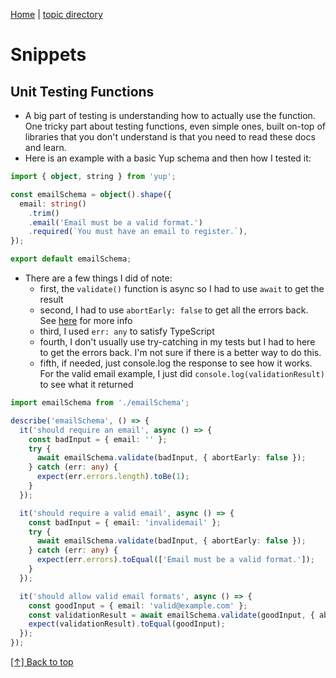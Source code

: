 [Home][home] | [topic directory][topic-directory]

[home]: https://github.com/coolinmc6/front-end-dev
[topic-directory]: https://github.com/coolinmc6/front-end-dev/tree/master/jest

<a id="top"></a>

# Snippets

## Unit Testing Functions

- A big part of testing is understanding how to actually use the function. One
tricky part about testing functions, even simple ones, built on-top of 
libraries that you don't understand is that you need to read these docs and
learn.
- Here is an example with a basic Yup schema and then how I tested it:

```ts
import { object, string } from 'yup';

const emailSchema = object().shape({
  email: string()
    .trim()
    .email('Email must be a valid format.')
    .required(`You must have an email to register.`),
});

export default emailSchema;
```
- There are a few things I did of note:
  - first, the `validate()` function is async so I had to use `await` to get the result
  - second, I had to use `abortEarly: false` to get all the errors back. See [here](https://www.npmjs.com/package/yup#validationerrorerrors-string--arraystring-value-any-path-string) for more info
  - third, I used `err: any` to satisfy TypeScript
  - fourth, I don't usually use try-catching in my tests but I had to here to get the errors back. I'm not sure if there is a better way to do this.
  - fifth, if needed, just console.log the response to see how it works. For the valid email example, I just did `console.log(validationResult)` to see what it returned

```ts
import emailSchema from './emailSchema';

describe('emailSchema', () => {
  it('should require an email', async () => {
    const badInput = { email: '' };
    try {
      await emailSchema.validate(badInput, { abortEarly: false });
    } catch (err: any) {
      expect(err.errors.length).toBe(1);
    }
  });

  it('should require a valid email', async () => {
    const badInput = { email: 'invalidemail' };
    try {
      await emailSchema.validate(badInput, { abortEarly: false });
    } catch (err: any) {
      expect(err.errors).toEqual(['Email must be a valid format.']);
    }
  });

  it('should allow valid email formats', async () => {
    const goodInput = { email: 'valid@example.com' };
    const validationResult = await emailSchema.validate(goodInput, { abortEarly: false });
    expect(validationResult).toEqual(goodInput);
  });
});
```

[[↑] Back to top](#top)